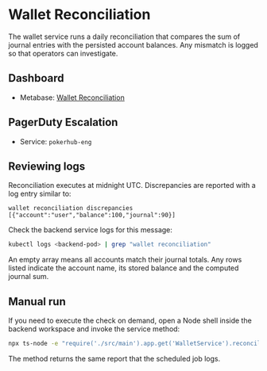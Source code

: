 # Wallet Reconciliation

The wallet service runs a daily reconciliation that compares the sum of journal
entries with the persisted account balances. Any mismatch is logged so that
operators can investigate.

## Dashboard
- Metabase: [Wallet Reconciliation](../analytics-dashboards.md)

## PagerDuty Escalation
- Service: `pokerhub-eng`

## Reviewing logs

Reconciliation executes at midnight UTC. Discrepancies are reported with a log
entry similar to:

```
wallet reconciliation discrepancies [{"account":"user","balance":100,"journal":90}]
```

Check the backend service logs for this message:

```bash
kubectl logs <backend-pod> | grep "wallet reconciliation"
```

An empty array means all accounts match their journal totals. Any rows listed
indicate the account name, its stored balance and the computed journal sum.

## Manual run

If you need to execute the check on demand, open a Node shell inside the
backend workspace and invoke the service method:

```bash
npx ts-node -e "require('./src/main').app.get('WalletService').reconcile()" --workspace backend
```

The method returns the same report that the scheduled job logs.

